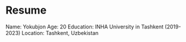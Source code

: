 # Resume
Name: Yokubjon
Age: 20
Education: INHA University in Tashkent (2019-2023)
Location: Tashkent, Uzbekistan
